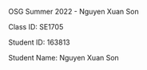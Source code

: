 OSG Summer 2022 - Nguyen Xuan Son

Class ID: SE1705

Student ID: 163813

Student Name: Nguyen Xuan Son

